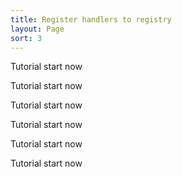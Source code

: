 ```yaml
---
title: Register handlers to registry
layout: Page
sort: 3
---
```


Tutorial start now

Tutorial start now

Tutorial start now

Tutorial start now

Tutorial start now

Tutorial start now
